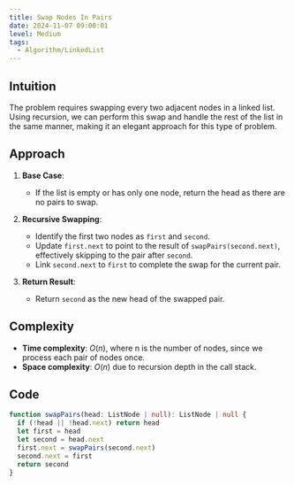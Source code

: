 ```yaml
---
title: Swap Nodes In Pairs
date: 2024-11-07 09:00:01
level: Medium
tags:  
  - Algorithm/LinkedList
---
```


## Intuition

The problem requires swapping every two adjacent nodes in a linked list. Using recursion, we can perform this swap and handle the rest of the list in the same manner, making it an elegant approach for this type of problem.

## Approach

1. **Base Case**:
   - If the list is empty or has only one node, return the head as there are no pairs to swap.

2. **Recursive Swapping**:
   - Identify the first two nodes as `first` and `second`.
   - Update `first.next` to point to the result of `swapPairs(second.next)`, effectively skipping to the pair after `second`.
   - Link `second.next` to `first` to complete the swap for the current pair.

3. **Return Result**:
   - Return `second` as the new head of the swapped pair.

## Complexity

- **Time complexity**: $O(n)$, where n is the number of nodes, since we process each pair of nodes once.
- **Space complexity**: $O(n)$ due to recursion depth in the call stack.

## Code

```typescript
function swapPairs(head: ListNode | null): ListNode | null {
  if (!head || !head.next) return head
  let first = head
  let second = head.next
  first.next = swapPairs(second.next)
  second.next = first
  return second
}
```


